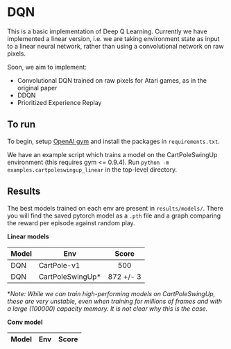 # DQN
This is a basic implementation of Deep Q Learning. Currently we have implemented a linear version, i.e. we are taking environment state 
as input to a linear neural network, rather than using a convolutional network on raw pixels.

Soon, we aim to implement:
* Convolutional DQN trained on raw pixels for Atari games, as in the original paper
* DDQN
* Prioritized Experience Replay

## To run
To begin, setup [OpenAI gym](https://gym.openai.com/) and install the packages in `requirements.txt`.

We have an example script which trains a model on the CartPoleSwingUp environment (this requires gym <= 0.9.4).
Run `python -m examples.cartpoleswingup_linear` in the top-level directory.

## Results
The best models trained on each env are present in `results/models/`. There you will find the saved pytorch model as a `.pth` file and
a graph comparing the reward per episode against random play.

**Linear models**

| Model | Env             |      Score      |
|-------|-----------------|:---------------:|
| DQN | CartPole-v1     |  500            |
| DQN | CartPoleSwingUp\* |  872 +/- 3          |

\**Note: While we can train high-performing models on CartPoleSwingUp, these are very unstable, even when training for millions of frames and with a large (100000) capacity memory. 
It is not clear why this is the case.*

**Conv model**

| Model | Env | Score |
|-------|-----|:-----:|
